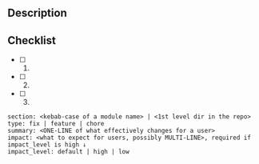 ## Description
<!---
  Describe your changes in detail.
-->
## Checklist
- [ ] 1.
- [ ] 2.
- [ ] 3.

```changes
section: <kebab-case of a module name> | <1st level dir in the repo>
type: fix | feature | chore
summary: <ONE-LINE of what effectively changes for a user>
impact: <what to expect for users, possibly MULTI-LINE>, required if impact_level is high ↓
impact_level: default | high | low
```
